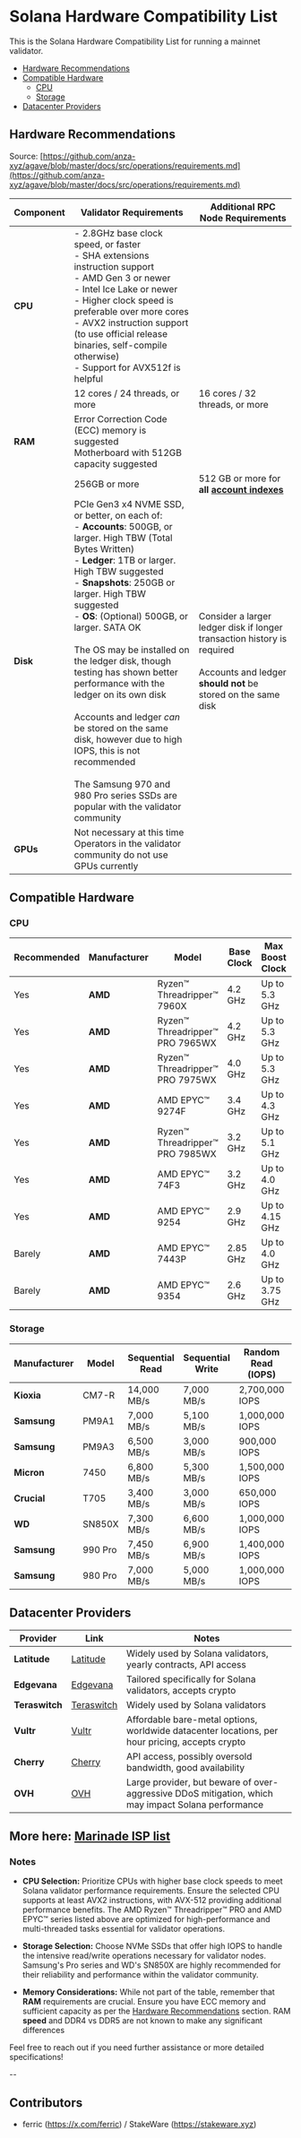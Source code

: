 # Solana Hardware Compatibility List

This is the Solana Hardware Compatibility List for running a mainnet validator.

- [Hardware Recommendations](#hardware-recommendations)
- [Compatible Hardware](#compatible-hardware)
  - [CPU](#cpu)
  - [Storage](#storage)
- [Datacenter Providers](#datacenter-providers)
  
## Hardware Recommendations

Source: [https://github.com/anza-xyz/agave/blob/master/docs/src/operations/requirements.md](https://github.com/anza-xyz/agave/blob/master/docs/src/operations/requirements.md)

| Component | Validator Requirements | Additional RPC Node Requirements |
|-----------|------------------------|----------------------------------|
| **CPU**   | - 2.8GHz base clock speed, or faster<br />- SHA extensions instruction support<br />- AMD Gen 3 or newer<br />- Intel Ice Lake or newer<br />- Higher clock speed is preferable over more cores<br />- AVX2 instruction support (to use official release binaries, self-compile otherwise)<br />- Support for AVX512f is helpful | |
|           | 12 cores / 24 threads, or more | 16 cores / 32 threads, or more |
| **RAM**   | Error Correction Code (ECC) memory is suggested<br />Motherboard with 512GB capacity suggested | |
|           | 256GB or more | 512 GB or more for **all [account indexes](https://docs.solanalabs.com/operations/setup-an-rpc-node#account-indexing)** |
| **Disk**  | PCIe Gen3 x4 NVME SSD, or better, on each of:<br />- **Accounts**: 500GB, or larger. High TBW (Total Bytes Written)<br />- **Ledger**: 1TB or larger. High TBW suggested<br />- **Snapshots**: 250GB or larger. High TBW suggested<br />- **OS**: (Optional) 500GB, or larger. SATA OK<br /><br />The OS may be installed on the ledger disk, though testing has shown better performance with the ledger on its own disk<br /><br />Accounts and ledger *can* be stored on the same disk, however due to high IOPS, this is not recommended<br /><br />The Samsung 970 and 980 Pro series SSDs are popular with the validator community | Consider a larger ledger disk if longer transaction history is required<br /><br />Accounts and ledger **should not** be stored on the same disk |
| **GPUs**  | Not necessary at this time<br />Operators in the validator community do not use GPUs currently | |

## Compatible Hardware

### CPU

| Recommended | Manufacturer | Model                              | Base Clock | Max Boost Clock | Cores | Threads | Default TDP |
|-------------|--------------|------------------------------------|------------|----------------|-------|---------|-------------|
| Yes         | **AMD**      | Ryzen™ Threadripper™ 7960X         | 4.2 GHz    | Up to 5.3 GHz   | 24    | 48      | 350W        |
| Yes         | **AMD**      | Ryzen™ Threadripper™ PRO 7965WX    | 4.2 GHz    | Up to 5.3 GHz   | 24    | 48      | 350W        |
| Yes         | **AMD**      | Ryzen™ Threadripper™ PRO 7975WX    | 4.0 GHz    | Up to 5.3 GHz   | 32    | 64      | 350W        |
| Yes          | **AMD**      | AMD EPYC™ 9274F                    | 3.4 GHz    | Up to 4.3 GHz   | 24    | 48      | 320W        |
| Yes          | **AMD**      | Ryzen™ Threadripper™ PRO 7985WX    | 3.2 GHz    | Up to 5.1 GHz   | 64    | 128     | 350W        |
| Yes          | **AMD**      | AMD EPYC™ 74F3                     | 3.2 GHz    | Up to 4.0 GHz   | 24    | 48      | 240W        |
| Yes          | **AMD**      | AMD EPYC™ 9254                     | 2.9 GHz    | Up to 4.15 GHz  | 24    | 48      | 200W        |
| Barely          | **AMD**      | AMD EPYC™ 7443P                    | 2.85 GHz   | Up to 4.0 GHz   | 28    | 56      | 200W        |
| Barely          | **AMD**      | AMD EPYC™ 9354                     | 2.6 GHz    | Up to 3.75 GHz  | 32    | 64      | 280W        |


### Storage

| Manufacturer | Model      | Sequential Read | Sequential Write | Random Read (IOPS) | Random Write (IOPS) |
|--------------|------------|-----------------|------------------|--------------------|---------------------|
| **Kioxia**   | CM7-R      | 14,000 MB/s     | 7,000 MB/s       | 2,700,000 IOPS     | 310,000 IOPS        |
| **Samsung**  | PM9A1      | 7,000 MB/s      | 5,100 MB/s       | 1,000,000 IOPS     | 800,000 IOPS        |
| **Samsung**  | PM9A3      | 6,500 MB/s      | 3,000 MB/s       | 900,000 IOPS       | 180,000 IOPS        |
| **Micron**   | 7450       | 6,800 MB/s      | 5,300 MB/s       | 1,500,000 IOPS     | 550,000 IOPS        |
| **Crucial**  | T705       | 3,400 MB/s      | 3,000 MB/s       | 650,000 IOPS       | 600,000 IOPS        |
| **WD**       | SN850X     | 7,300 MB/s      | 6,600 MB/s       | 1,000,000 IOPS     | 1,000,000 IOPS      |
| **Samsung**  | 990 Pro    | 7,450 MB/s      | 6,900 MB/s       | 1,400,000 IOPS     | 1,550,000 IOPS      |
| **Samsung**  | 980 Pro    | 7,000 MB/s      | 5,000 MB/s       | 1,000,000 IOPS     | 1,000,000 IOPS      |


## Datacenter Providers

| Provider     | Link                                                                 | Notes                                  |
|--------------|----------------------------------------------------------------------|----------------------------------------|
| **Latitude** | [Latitude](https://latitude.sh)                                      | Widely used by Solana validators, yearly contracts, API access |
| **Edgevana** | [Edgevana](https://srv.edgevana.com/solana-validator-servers)        | Tailored specifically for Solana validators, accepts crypto |
| **Teraswitch**| [Teraswitch](https://teraswitch.com/bare-metal/)                    | Widely used by Solana validators |
| **Vultr**    | [Vultr](https://www.vultr.com/pricing/#bare-metal)                  | Affordable bare-metal options, worldwide datacenter locations, per hour pricing, accepts crypto |
| **Cherry**   | [Cherry](https://www.cherryservers.com/bare-metal-dedicated-servers) | API access, possibly oversold bandwidth, good availability |
| **OVH**      | [OVH](https://ovhcloud.com/)                                         | Large provider, but beware of over-aggressive DDoS mitigation, which may impact Solana performance |

More here: [Marinade ISP list](https://app.marinade.finance/network/isps/?countries=&direction=descending&sorting=stake)
---

### Notes

- **CPU Selection:** Prioritize CPUs with higher base clock speeds to meet Solana validator performance requirements. Ensure the selected CPU supports at least AVX2 instructions, with AVX-512 providing additional performance benefits. The AMD Ryzen™ Threadripper™ PRO and AMD EPYC™ series listed above are optimized for high-performance and multi-threaded tasks essential for validator operations.

- **Storage Selection:** Choose NVMe SSDs that offer high IOPS to handle the intensive read/write operations necessary for validator nodes. Samsung's Pro series and WD's SN850X are highly recommended for their reliability and performance within the validator community.

- **Memory Considerations:** While not part of the table, remember that **RAM** requirements are crucial. Ensure you have ECC memory and sufficient capacity as per the [Hardware Recommendations](#hardware-recommendations) section. RAM **speed** and DDR4 vs DDR5 are not known to make any significant differences 

Feel free to reach out if you need further assistance or more detailed specifications!

--

## Contributors

- ferric (https://x.com/ferric) / StakeWare (https://stakeware.xyz)
